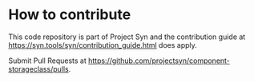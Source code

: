 # How to contribute

This code repository is part of Project Syn and the contribution guide at
https://syn.tools/syn/contribution_guide.html does apply.

Submit Pull Requests at https://github.com/projectsyn/component-storageclass/pulls.
